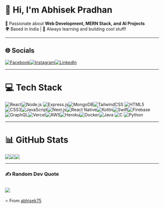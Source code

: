 # 👋 Hi, I'm Abhisek Pradhan  

🚀 Passionate about **Web Development, MERN Stack, and AI Projects**  
🌍 Based in India | 🌟 Always learning and building cool stuff!  

---
## 🌐 Socials

[![Facebook](https://img.shields.io/badge/Facebook-%231877F2.svg?style=for-the-badge&logo=Facebook&logoColor=white)](https://www.facebook.com/profile.php?id=61561720346644)[![Instagram](https://img.shields.io/badge/Instagram-%23E4405F.svg?style=for-the-badge&logo=Instagram&logoColor=white)](https://www.instagram.com/abhii_1)[![LinkedIn](https://img.shields.io/badge/LinkedIn-%230077B5.svg?style=for-the-badge&logo=linkedin&logoColor=white)](https://www.linkedin.com/in/abhisek-pradhan-8228a82bb)  

---
# 💻 Tech Stack 
![React](https://img.shields.io/badge/react-%2320232a.svg?style=for-the-badge&logo=react&logoColor=%2361DAFB)![Node.js](https://img.shields.io/badge/node.js-6DA55F?style=for-the-badge&logo=node.js&logoColor=white)
![Express.js](https://img.shields.io/badge/express.js-%23404d59.svg?style=for-the-badge&logo=express&logoColor=white)![MongoDB](https://img.shields.io/badge/MongoDB-%234ea94b.svg?style=for-the-badge&logo=mongodb&logoColor=white)![TailwindCSS](https://img.shields.io/badge/tailwindcss-%2338B2AC.svg?style=for-the-badge&logo=tailwind-css&logoColor=white) ![HTML5](https://img.shields.io/badge/html5-%23E34F26.svg?style=for-the-badge&logo=html5&logoColor=white)![CSS3](https://img.shields.io/badge/css3-%231572B6.svg?style=for-the-badge&logo=css3&logoColor=white)![JavaScript](https://img.shields.io/badge/javascript-%23323330.svg?style=for-the-badge&logo=javascript&logoColor=%23F7DF1E)![Next.js](https://img.shields.io/badge/next.js-%23000000.svg?style=for-the-badge&logo=next.js&logoColor=white)![React Native](https://img.shields.io/badge/react_native-%2320232a.svg?style=for-the-badge&logo=react&logoColor=%2361DAFB)![Kotlin](https://img.shields.io/badge/kotlin-%237F52FF.svg?style=for-the-badge&logo=kotlin&logoColor=white)![Swift](https://img.shields.io/badge/swift-F54A2A?style=for-the-badge&logo=swift&logoColor=white)![Firebase](https://img.shields.io/badge/firebase-%23039BE5.svg?style=for-the-badge&logo=firebase)![GraphQL](https://img.shields.io/badge/graphql-E10098?style=for-the-badge&logo=graphql&logoColor=white)![Vercel](https://img.shields.io/badge/vercel-%23000000.svg?style=for-the-badge&logo=vercel&logoColor=white)![AWS](https://img.shields.io/badge/AWS-%23FF9900.svg?style=for-the-badge&logo=amazon-aws&logoColor=white)![Heroku](https://img.shields.io/badge/heroku-%23430098.svg?style=for-the-badge&logo=heroku&logoColor=white)![Docker](https://img.shields.io/badge/docker-%230db7ed.svg?style=for-the-badge&logo=docker&logoColor=white)![Java](https://img.shields.io/badge/java-%23ED8B00.svg?style=for-the-badge&logo=openjdk&logoColor=white) ![C](https://img.shields.io/badge/c-%2300599C.svg?style=for-the-badge&logo=c&logoColor=white) ![Python](https://img.shields.io/badge/python-3670A0?style=for-the-badge&logo=python&logoColor=ffdd54) 

---

# 📊 GitHub Stats  

![](https://github-readme-stats.vercel.app/api?username=abhisek75&theme=radical&hide_border=false&include_all_commits=true&count_private=true)![](https://github-readme-streak-stats.herokuapp.com/?user=abhisek75&theme=radical&hide_border=false)![](https://github-readme-stats.vercel.app/api/top-langs/?username=abhisek75&theme=radical&hide_border=false&layout=compact)  

---

### ✍️ Random Dev Quote  
![](https://quotes-github-readme.vercel.app/api?type=horizontal&theme=radical)  
---
⭐ From [abhisek75](https://github.com/abhisek75)
